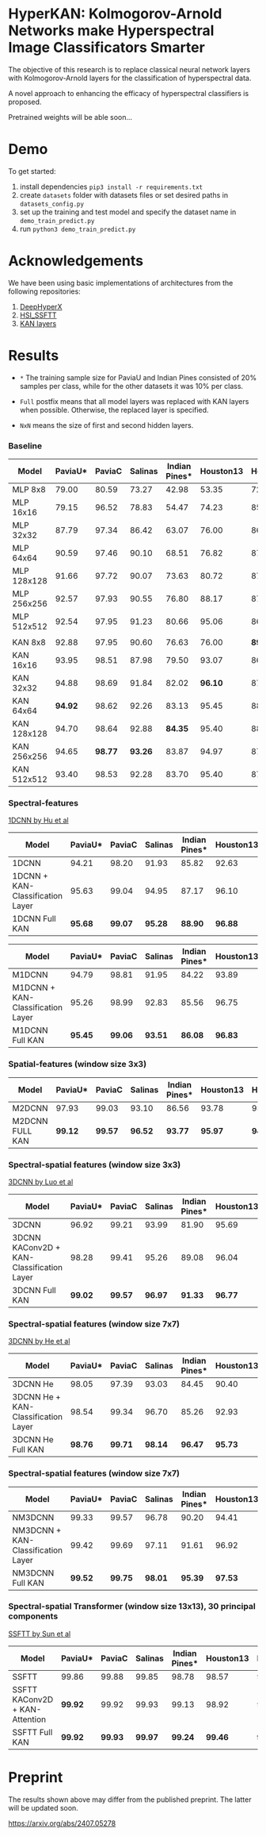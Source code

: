 # HyperKAN: Kolmogorov-Arnold Networks make Hyperspectral Image Classificators Smarter
The objective of this research is to replace classical neural network layers with Kolmogorov-Arnold layers for the 
classification of hyperspectral data.

A novel approach to enhancing the efficacy of hyperspectral classifiers is proposed.

Pretrained weights will be able soon...

# Demo

To get started:
1. install dependencies `pip3 install -r requirements.txt`
2. create `datasets` folder with datasets files or set desired paths in `datasets_config.py`
3. set up the training and test model and specify the dataset name in `demo_train_predict.py`
4. run `python3 demo_train_predict.py`

# Acknowledgements
We have been using basic implementations of architectures from the following repositories:

1) [DeepHyperX](https://github.com/nshaud/DeepHyperX)
2) [HSI_SSFTT](https://github.com/zgr6010/HSI_SSFTT)
3) [KAN layers](https://github.com/IvanDrokin/torch-conv-kan)

# Results

* `*` The training sample size for PaviaU and Indian Pines consisted of 20% samples per class, while for the other datasets 
it was 10% per class.

* `Full` postfix means that all model layers was replaced with KAN layers when possible. Otherwise, the replaced layer is specified.

* `NxN` means the size of first and second hidden layers.

### Baseline

| Model        | PaviaU*   | PaviaC    | Salinas   | Indian Pines* | Houston13 | Houston18 | KSC        |
|--------------|-----------|-----------|-----------|---------------|-----------|-----------|------------|
| MLP 8x8      | 79.00     | 80.59     | 73.27     | 42.98         | 53.35     | 72.45     | 48.83      |
| MLP 16x16    | 79.15     | 96.52     | 78.83     | 54.47         | 74.23     | 85.25     | 59.92      |
| MLP 32x32    | 87.79     | 97.34     | 86.42     | 63.07         | 76.00     | 86.64     | 67.43      |
| MLP 64x64    | 90.59     | 97.46     | 90.10     | 68.51         | 76.82     | 87.62     | 72.66      |
| MLP 128x128  | 91.66     | 97.72     | 90.07     | 73.63         | 80.72     | 87.00     | 73.13      |
| MLP 256x256  | 92.57     | 97.93     | 90.55     | 76.80         | 88.17     | 87.18     | 76.94      |
| MLP 512x512  | 92.54     | 97.95     | 91.23     | 80.66         | 95.06     | 86.62     | 81.84      |
|              |           |           |           |               |           |           |            |
| KAN 8x8      | 92.88     | 97.95     | 90.60     | 76.63         | 76.00     | **89.17** | 71.57      |
| KAN 16x16    | 93.95     | 98.51     | 87.98     | 79.50         | 93.07     | 86.47     | 76.85      |
| KAN 32x32    | 94.88     | 98.69     | 91.84     | 82.02         | **96.10** | 87.90     | 78.16      |
| KAN 64x64    | **94.92** | 98.62     | 92.26     | 83.13         | 95.45     | 88.49     | 85.73      |
| KAN 128x128  | 94.70     | 98.64     | 92.88     | **84.35**     | 95.40     | 88.29     | 84.30      |
| KAN 256x256  | 94.65     | **98.77** | **93.26** | 83.87         | 94.97     | 87.32     | 85.37      |
| KAN 512x512  | 93.40     | 98.53     | 92.28     | 83.70         | 95.40     | 87.70     | **88.65**  |


### Spectral-features
[1DCNN by Hu et al](https://www.hindawi.com/journals/js/2015/258619/)

| Model                            | PaviaU*   | PaviaC    | Salinas   | Indian Pines* | Houston13 | Houston18  | KSC       |
|----------------------------------|-----------|-----------|-----------|---------------|-----------|------------|-----------|
| 1DCNN                            | 94.21     | 98.20     | 91.93     | 85.82         | 92.63     | 91.32      | 84.87     |
| 1DCNN + KAN-Classification Layer | 95.63     | 99.04     | 94.95     | 87.17         | 96.10     | 93.00      | 88.95     |
| 1DCNN Full KAN                   | **95.68** | **99.07** | **95.28** | **88.90**     | **96.88** | **93.63**  | **90.91** |

| Model                             | PaviaU*    | PaviaC     | Salinas   | Indian Pines* | Houston13 | Houston18 | KSC        |
|-----------------------------------|------------|------------|-----------|---------------|-----------|-----------|------------|
| M1DCNN                            | 94.79	     | 98.81      | 91.95     | 84.22         | 93.89     | 91.90     | 85.67      |
| M1DCNN + KAN-Classification Layer | 95.26      | 98.99      | 92.83     | 85.56         | 96.75     | **93.86** | **91.12**  |
| M1DCNN Full KAN                   | **95.45**  | **99.06**  | **93.51** | **86.08**     | **96.83** | 93.34     | 90.04      |


### Spatial-features (window size 3x3)

|Model | PaviaU*    | PaviaC     | Salinas    | Indian Pines* | Houston13  | Houston18  | KSC        |
|------|------------|------------|------------|---------------|------------|------------|------------|
M2DCNN | 	97.93     | 	99.03     | 	93.10	    | 86.56         | 	93.78     | 	93.19     | 	84.72     |
M2DCNN FULL KAN | 	**99.12** | 	**99.57** | 	**96.52** | 	**93.77**    | 	**95.97** | 	**94.26** | 	**86.19** |



### Spectral-spatial features (window size 3x3)
[3DCNN by Luo et al](https://ieeexplore.ieee.org/document/8455251)

| Model                                     | PaviaU*    | PaviaC    | Salinas   | Indian Pines* | Houston13 | Houston18 | KSC       |
|-------------------------------------------|------------|-----------|-----------|---------------|-----------|-----------|-----------|
| 3DCNN                                     | 96.92      | 99.21     | 93.99     | 81.90         | 95.69     | 92.45     | 87.37     |
| 3DCNN KAConv2D + KAN-Classification Layer | 98.28      | 99.41     | 95.26     | 89.08         | 96.04     | 93.99     | 88.80     |
| 3DCNN Full KAN                            | **99.02**  | **99.57** | **96.97** | **91.33**     | **96.77** | **94.16** | **90.72** | 

### Spectral-spatial features (window size 7x7)
[3DCNN by He et al](https://ieeexplore.ieee.org/document/8297014/)

| Model                               | PaviaU*   | PaviaC    | Salinas   | Indian Pines* | Houston13 | Houston18 | KSC       |
|-------------------------------------|-----------|-----------|-----------|---------------|-----------|-----------|-----------|
| 3DCNN He                            | 98.05     | 97.39     | 93.03     | 84.45         | 90.40     | 91.98     | 88.87     |
| 3DCNN He + KAN-Classification Layer | 98.54     | 99.34     | 96.70     | 85.26         | 92.93     | 93.39     | 89.65     |
| 3DCNN He Full KAN                   | **98.76** | **99.71** | **98.14** | **96.47**     | **95.73** | **95.82** | **93.66** |

### Spectral-spatial features (window size 7x7)
| Model                              | PaviaU*   | PaviaC    | Salinas    | Indian Pines* | Houston13  | Houston18  | KSC        |
|------------------------------------|-----------|-----------|------------|---------------|------------|------------|------------|
| NM3DCNN                            | 	99.33    | 99.57     | 	96.78     | 90.20         | 94.41      | 95.53      | 86.61      |
| NM3DCNN + KAN-Classification Layer | 	99.42    | 99.69     | 	97.11     | 91.61         | 96.92      | 95.63      | 92.01      |
| NM3DCNN Full KAN                   | **99.52** | **99.75** | 	**98.01** | **95.39**     | **97.53**  | **95.84**  | **94.40**  |

### Spectral-spatial Transformer (window size 13x13), 30 principal components
[SSFTT by Sun et al](https://ieeexplore.ieee.org/document/9684381)

| Model                          | PaviaU*   | PaviaC     | Salinas   | Indian Pines* | Houston13 | Houston18 | KSC       |
|--------------------------------|-----------|------------|-----------|---------------|-----------|-----------|-----------|
| SSFTT                          | 99.86     | 	99.88     | 99.85     | 98.78         | 98.57     | 96.22     | 95.45     |
| SSFTT KAConv2D + KAN-Attention | **99.92** | 	99.92     | 99.93     | 99.13         | 98.92     | 96.55     | 97.34     |
| SSFTT Full KAN                 | **99.92** | 	**99.93** | **99.97** | **99.24**     | **99.46** | **97.12** | **98.76** |

# Preprint

The results shown above may differ from the published preprint. The latter will be updated soon.

https://arxiv.org/abs/2407.05278
